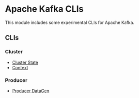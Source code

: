 # Apache Kafka CLIs

This module includes some experimental CLIs for Apache Kafka.

## CLIs

### Cluster

- [Cluster State](./cluster-state)
- [Context](./context)

### Producer

- [Producer DataGen](./producer-datagen)
